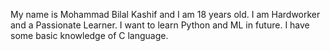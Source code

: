 My name is Mohammad Bilal Kashif and I am 18 years old. I am Hardworker and a Passionate Learner.
I want to learn Python and ML in future.
I have some basic knowledge of C language.
